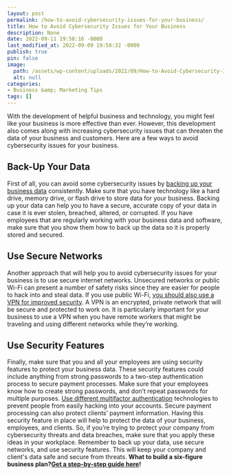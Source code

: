 ```yaml
---
layout: post
permalink: /how-to-avoid-cybersecurity-issues-for-your-business/
title: How to Avoid Cybersecurity Issues for Your Business
description: None
date: 2022-09-11 19:58:16 -0000
last_modified_at: 2022-09-09 19:58:32 -0000
publish: true
pin: false
image:
  path: /assets/wp-content/uploads/2022/09/How-to-Avoid-Cybersecurity-Issues-for-Your-Business.jpg
  alt: null
categories:
- Business &amp; Marketing Tips
tags: []
---
```

With the development of helpful business and technology, you might feel like your business is more effective than ever. However, this development also comes along with increasing cybersecurity issues that can threaten the data of your business and customers. Here are a few ways to avoid cybersecurity issues for your business.

## **Back-Up Your Data**

First of all, you can avoid some cybersecurity issues by [backing up your business data](https://www.ekransystem.com/en/blog/best-cyber-security-practices) consistently. Make sure that you have technology like a hard drive, memory drive, or flash drive to store data for your business. Backing up your data can help you to have a secure, accurate copy of your data in case it is ever stolen, breached, altered, or corrupted. If you have employees that are regularly working with your business data and software, make sure that you show them how to back up the data so it is properly stored and secured.

## **Use Secure Networks**

Another approach that will help you to avoid cybersecurity issues for your business is to use secure internet networks. Unsecured networks or public Wi-Fi can present a number of safety risks since they are easier for people to hack into and steal data. If you use public Wi-Fi, [you should also use a VPN for improved security](https://olytac.com/the-hidden-costs-of-free-wi-fi/). A VPN is an encrypted, private network that will be secure and protected to work on. It is particularly important for your business to use a VPN when you have remote workers that might be traveling and using different networks while they’re working.

## **Use Security Features**

Finally, make sure that you and all your employees are using security features to protect your business data. These security features could include anything from strong passwords to a two-step authentication process to secure payment processes. Make sure that your employees know how to create strong passwords, and don’t repeat passwords for multiple purposes. [Use different multifactor authentication](https://techbeacon.com/security/8-reasons-you-should-turn-multi-factor-authentication) technologies to prevent people from easily hacking into your accounts. Secure payment processing can also protect clients’ payment information. Having this security feature in place will help to protect the data of your business, employees, and clients. So, if you’re trying to protect your company from cybersecurity threats and data breaches, make sure that you apply these ideas in your workplace. Remember to back up your data, use secure networks, and use security features. This will keep your company and client's data safe and secure from threats. **What to build a six-figure business plan?**[**Get a step-by-step guide here**](https://ebook.katebagoy.com/lto)**!**
